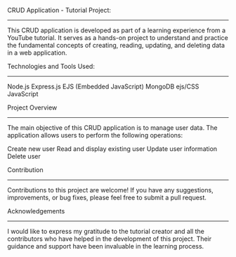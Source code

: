 CRUD Application - Tutorial Project:
___________________________________

This CRUD application is developed as part of a learning experience from a YouTube tutorial. It serves as a hands-on project to understand and practice the fundamental concepts of creating, reading, updating, and deleting data in a web application.

Technologies and Tools Used:
____________________________
Node.js
Express.js
EJS (Embedded JavaScript)
MongoDB
ejs/CSS
JavaScript

Project Overview
________________
The main objective of this CRUD application is to manage user data. The application allows users to perform the following operations:

Create new user
Read and display existing user 
Update user information
Delete user 

Contribution
________________
Contributions to this project are welcome! If you have any suggestions, improvements, or bug fixes, please feel free to submit a pull request.

Acknowledgements
________________
I would like to express my gratitude to the tutorial creator and all the contributors who have helped in the development of this project. Their guidance and support have been invaluable in the learning process.
